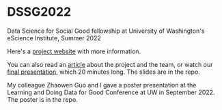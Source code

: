 # DSSG2022
Data Science for Social Good fellowship at University of Washington's eScience Institute, Summer 2022

Here's a [project website](https://uwescience.github.io/DSSG2022-Tracking-Poverty/) with more information.

You can also read an [article](https://escience.washington.edu/dssg-2022-minimum-wage) about the project and the team, or watch our [final presentation](https://youtu.be/rA6cTfoOFlU), which 20 minutes long. The slides are in the repo.

My colleague Zhaowen Guo and I gave a poster presentation at the Learning and Doing Data for Good Conference at UW in September 2022. The poster is in the repo.
